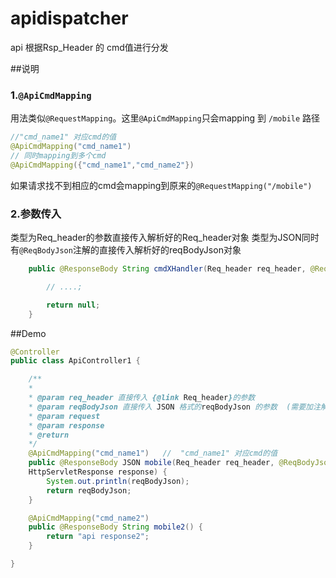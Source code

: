 # apidispatcher

api 根据Rsp_Header 的 cmd值进行分发

##说明
### 1.`@ApiCmdMapping`

用法类似`@RequestMapping`。这里`@ApiCmdMapping`只会mapping 到 `/mobile` 路径
```java
//"cmd_name1" 对应cmd的值
@ApiCmdMapping("cmd_name1")  
// 同时mapping到多个cmd
@ApiCmdMapping({"cmd_name1","cmd_name2"})  
```

如果请求找不到相应的cmd会mapping到原来的`@RequestMapping("/mobile")`

### 2.参数传入
类型为Req_header的参数直接传入解析好的Req_header对象
类型为JSON同时有`@ReqBodyJson`注解的直接传入解析好的reqBodyJson对象

```java
    public @ResponseBody String cmdXHandler(Req_header req_header, @ReqBodyJson JSON reqBodyJson /*... other param:  */){

        // ....;

        return null;
    }
```

##Demo
```java
@Controller
public class ApiController1 {

    /**
    *
    * @param req_header 直接传入 {@link Req_header}的参数
    * @param reqBodyJson 直接传入 JSON 格式的reqBodyJson 的参数  (需要加注解 @ReqBodyJson)
    * @param request
    * @param response
    * @return
    */
    @ApiCmdMapping("cmd_name1")   //  "cmd_name1" 对应cmd的值
    public @ResponseBody JSON mobile(Req_header req_header, @ReqBodyJson JSON reqBodyJson, HttpServletRequest request,
    HttpServletResponse response) {
        System.out.println(reqBodyJson);
        return reqBodyJson;
    }

    @ApiCmdMapping("cmd_name2")
    public @ResponseBody String mobile2() {
        return "api response2";
    }

}

```
